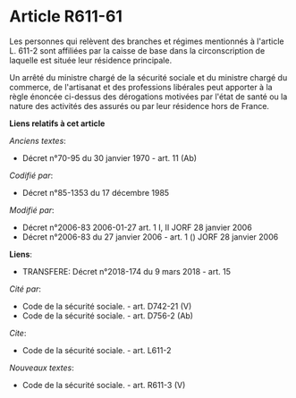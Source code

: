 # Article R611-61

Les personnes qui relèvent des branches et régimes mentionnés à l'article L. 611-2 sont affiliées par la caisse de base dans
la circonscription de laquelle est située leur résidence principale.

Un arrêté du ministre chargé de la sécurité sociale et du ministre chargé du commerce, de l'artisanat et des professions
libérales peut apporter à la règle énoncée ci-dessus des dérogations motivées par l'état de santé ou la nature des activités
des assurés ou par leur résidence hors de France.

**Liens relatifs à cet article**

_Anciens textes_:

  - Décret n°70-95 du 30 janvier 1970 - art. 11 (Ab)

_Codifié par_:

  - Décret n°85-1353 du 17 décembre 1985

_Modifié par_:

  - Décret n°2006-83 2006-01-27 art. 1 I, II JORF 28 janvier 2006
  - Décret n°2006-83 du 27 janvier 2006 - art. 1 () JORF 28 janvier 2006

**Liens**:

  - TRANSFERE: Décret n°2018-174 du 9 mars 2018 - art. 15

_Cité par_:

  - Code de la sécurité sociale. - art. D742-21 (V)
  - Code de la sécurité sociale. - art. D756-2 (Ab)

_Cite_:

  - Code de la sécurité sociale. - art. L611-2

_Nouveaux textes_:

  - Code de la sécurité sociale. - art. R611-3 (V)
